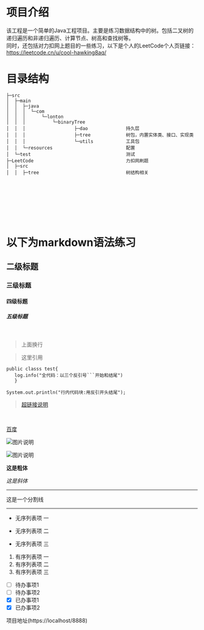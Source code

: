 # 项目介绍

该工程是一个简单的Java工程项目。主要是练习数据结构中的树。包括二叉树的递归遍历和非递归遍历、计算节点、树高和查找树等。<br/>
同时，还包括对力扣网上题目的一些练习，以下是个人的LeetCode个人页链接：<https://leetcode.cn/u/cool-hawking8aq/>
                      

# 目录结构

```          
├─src
│  ├─main
│  │  ├─java
│  │  │  └─com
│  │  │      └─lonton
│  │  │          └─binaryTree
│  │  │                  ├─dao              持久层
│  │  │                  ├─tree             树包，内置实体类、接口、实现类
│  │  │                  └─utils            工具包                                      
│  │  └─resources                           配置   
│  └─test                                   测试  
├─LeetCode                                  力扣网刷题
│  ├─src
│  │  ├─tree                                树结构相关

```


<br>
<br>
<br>
<br>
<br>
<br>

# 以下为markdown语法练习

## 二级标题

### 三级标题

#### 四级标题

##### 五级标题
<br>

>上面换行

>这里引用

```
public classs test{
   log.info("全代码：以三个反引号```开始和结尾")     
   }
```


`
System.out.println("行内代码块:用反引开头结尾");
`




>[超链接说明](超链接地址)
<br>

  [百度](https://www.baidu.com/)

![图片说明](图片链接地址)

![图片说明](https://img-blog.csdnimg.cn/img_convert/0aaf388e02c6bd9beaec2cefff89c858.png)

**这是粗体**

*这是斜体*

***
这是一个分割线
***

* 无序列表项 一
+ 无序列表项 二
- 无序列表项 三

1. 有序列表项 一
2. 有序列表项 二
3. 有序列表项 三

- [ ] 待办事项1
- [ ] 待办事项2
- [x] 已办事项1
- [x] 已办事项2

项目地址(https://localhost/8888)








